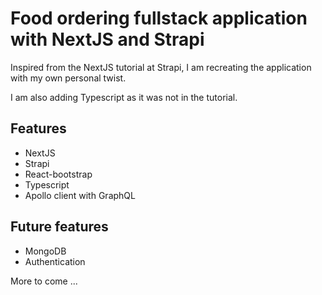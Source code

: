 # Food ordering fullstack application with NextJS and Strapi

Inspired from the NextJS tutorial at Strapi, I am recreating the application with my own personal twist.

I am also adding Typescript as it was not in the tutorial.

## Features

- NextJS
- Strapi
- React-bootstrap
- Typescript
- Apollo client with GraphQL

## Future features

- MongoDB
- Authentication

More to come ...
